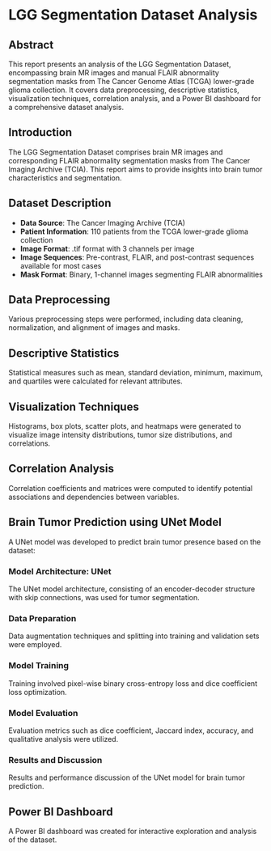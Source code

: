 # LGG Segmentation Dataset Analysis

## Abstract
This report presents an analysis of the LGG Segmentation Dataset, encompassing brain MR images and manual FLAIR abnormality segmentation masks from The Cancer Genome Atlas (TCGA) lower-grade glioma collection. It covers data preprocessing, descriptive statistics, visualization techniques, correlation analysis, and a Power BI dashboard for a comprehensive dataset analysis.

## Introduction
The LGG Segmentation Dataset comprises brain MR images and corresponding FLAIR abnormality segmentation masks from The Cancer Imaging Archive (TCIA). This report aims to provide insights into brain tumor characteristics and segmentation.

## Dataset Description
- **Data Source**: The Cancer Imaging Archive (TCIA)
- **Patient Information**: 110 patients from the TCGA lower-grade glioma collection
- **Image Format**: .tif format with 3 channels per image
- **Image Sequences**: Pre-contrast, FLAIR, and post-contrast sequences available for most cases
- **Mask Format**: Binary, 1-channel images segmenting FLAIR abnormalities

## Data Preprocessing
Various preprocessing steps were performed, including data cleaning, normalization, and alignment of images and masks.

## Descriptive Statistics
Statistical measures such as mean, standard deviation, minimum, maximum, and quartiles were calculated for relevant attributes.

## Visualization Techniques
Histograms, box plots, scatter plots, and heatmaps were generated to visualize image intensity distributions, tumor size distributions, and correlations.

## Correlation Analysis
Correlation coefficients and matrices were computed to identify potential associations and dependencies between variables.

## Brain Tumor Prediction using UNet Model
A UNet model was developed to predict brain tumor presence based on the dataset:

### Model Architecture: UNet
The UNet model architecture, consisting of an encoder-decoder structure with skip connections, was used for tumor segmentation.

### Data Preparation
Data augmentation techniques and splitting into training and validation sets were employed.

### Model Training
Training involved pixel-wise binary cross-entropy loss and dice coefficient loss optimization.

### Model Evaluation
Evaluation metrics such as dice coefficient, Jaccard index, accuracy, and qualitative analysis were utilized.

### Results and Discussion
Results and performance discussion of the UNet model for brain tumor prediction.

## Power BI Dashboard
A Power BI dashboard was created for interactive exploration and analysis of the dataset.

